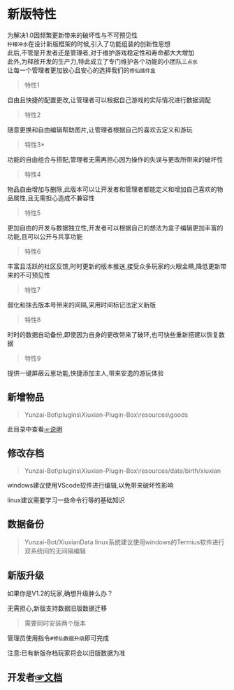 # 新版特性   
为解决1.0因频繁更新带来的破坏性与不可预见性     
`柠檬冲水`在设计新版框架的时候,引入了功能组装的创新性思想        
此后,不管是开发者还是管理者,对于维护游戏稳定性和寿命都大大增加   
此外,为释放开发的生产力,特此成立了专门维护各个功能的小团队`三点水`    
让每一个管理者更加放心且安心的选择我们的`修仙插件盒`   
  
>特性1   

自由且快捷的配置更改,让管理者可以根据自己游戏的实际情况进行数据调配

>特性2      

随意更换和自由编辑帮助图片,让管理者根据自己的喜欢去定义和游玩

>特性3*   

功能的自由组合与搭配,管理者无需再担心因为操作的失误与更改所带来的破坏性

>特性4   

物品自由增加与删除,此版本可以让开发者和管理者都能定义和增加自己喜欢的物品属性,且无需担心造成不兼容性

>特性5

更加自由的开发与数据独立性,开发者可以根据自己的想法为盒子编辑更加丰富的功能,且可以公开与共享功能

>特性6

丰富且活跃的社区反馈,时时更新的版本推送,接受众多玩家的火眼金睛,降低更新带来的不可预见性

>特性7

弱化和抹去版本号带来的间隔,采用时间标记法定义新版

>特性8

时时的数据自动备份,即使因为自身的更改带来了破环,也可快些重新搭建以恢复数据

>特性9

提供一键屏蔽云崽功能,快捷添加主人,带来安逸的游玩体验


## 新增物品   

>Yunzai-Bot\plugins\Xiuxian-Plugin-Box\resources\goods

此目录中查看[☞说明](https://gitee.com/ningmengchongshui/Xiuxian-Plugin-Box/blob/main/resources/goods/README.md) 

## 修改存档  

>Yunzai-Bot\plugins\Xiuxian-Plugin-Box\resources/data/birth/xiuxian

windows建议使用VScode软件进行编辑,以免带来破坏性影响

linux建议需要学习一些命令行等的基础知识

## 数据备份

>Yunzai-Bot/XiuxianData
linux系统建议使用windows的Termius软件进行双系统间的无间隔编辑

## 新版升级

如果你是V1.2的玩家,确想升级肿么办？

无需担心,新版支持数据旧版数据迁移

>需要同时安装两个版本

管理员使用指令`#修仙数据升级`即可完成

注意:已有新版存档玩家将会以旧版数据为准

## 开发者[☞文档](https://gitee.com/ningmengchongshui/Xiuxian-Plugin-Box/blob/main/apps/README.md) 